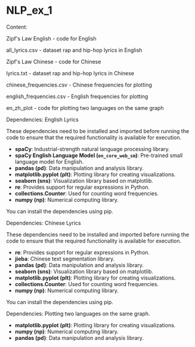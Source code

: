 # NLP_ex_1

Content:

Zipf's Law English - code for English

all_lyrics.csv - dataset rap and hip-hop lyrics in English

Zipf's Law Chinese - code for Chinese

lyrics.txt - dataset rap and hip-hop lyrics in Chinese

chinese_frequencies.csv - Chinese frequencies for plotting

english_frequencies.csv - English frequencies for plotting

en_zh_plot - code for plotting two languages on the same graph

Dependencies: English Lyrics

These dependencies need to be installed and imported before running the code to ensure that the required functionality is available for execution.

- **spaCy**: Industrial-strength natural language processing library.
- **spaCy English Language Model (`en_core_web_sm`)**: Pre-trained small language model for English.
- **pandas (pd)**: Data manipulation and analysis library.
- **matplotlib.pyplot (plt)**: Plotting library for creating visualizations.
- **seaborn (sns)**: Visualization library based on matplotlib.
- **re**: Provides support for regular expressions in Python.
- **collections.Counter**: Used for counting word frequencies.
- **numpy (np)**: Numerical computing library.

You can install the dependencies using pip.

Dependencies: Chinese Lyrics

These dependencies need to be installed and imported before running the code to ensure that the required functionality is available for execution.
- **re**: Provides support for regular expressions in Python.
- **jieba**: Chinese text segmentation library.
- **pandas (pd)**: Data manipulation and analysis library.
- **seaborn (sns)**: Visualization library based on matplotlib.
- **matplotlib.pyplot (plt)**: Plotting library for creating visualizations.
- **collections.Counter**: Used for counting word frequencies.
- **numpy (np)**: Numerical computing library.

You can install the dependencies using pip.

Dependencies: Plotting two languages on the same graph.

- **matplotlib.pyplot (plt)**: Plotting library for creating visualizations.
- **numpy (np)**: Numerical computing library.
- **pandas (pd)**: Data manipulation and analysis library.
